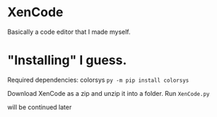 # XenCode

Basically a code editor that I made myself.

# "Installing" I guess.

Required dependencies:
colorsys
`py -m pip install colorsys`

Download XenCode as a zip and unzip it into a folder.
Run `XenCode.py`

will be continued later
